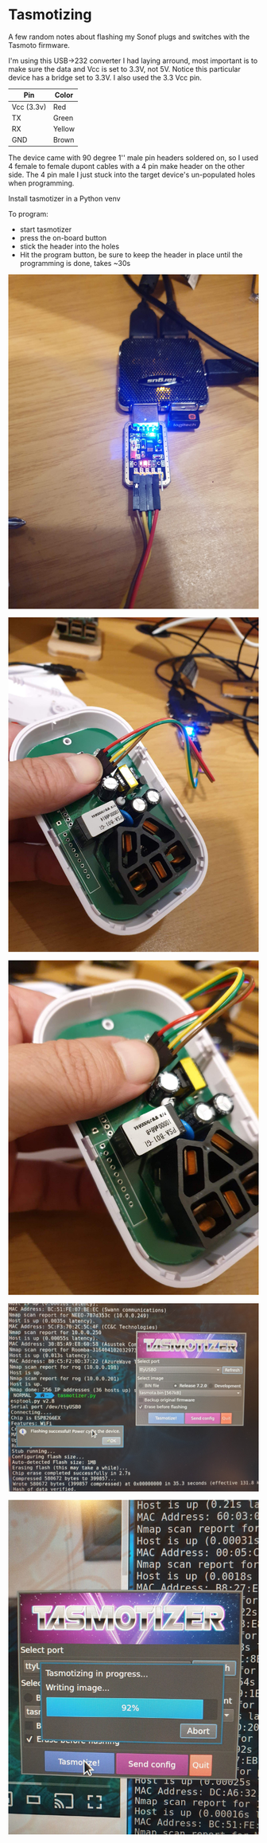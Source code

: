 # Tasmotizing

A few random notes about flashing my Sonof plugs and switches with the Tasmoto
firmware.

I'm using this USB->232 converter I had laying arround, most important is to
make sure the data and Vcc is set to 3.3V, not 5V. Notice this particular
device has a bridge set to 3.3V. I also used the 3.3 Vcc pin.

| Pin        | Color  |
| ---        | ---    |
| Vcc (3.3v) | Red    |
| TX         | Green  |
| RX         | Yellow |
| GND        | Brown  |

The device came with 90 degree 1'' male pin headers soldered on, so I used 4
female to female dupont cables with a 4 pin make header on the other side. The 4
pin male I just stuck into the target device's un-populated holes when
programming. 


Install tasmotizer in a Python venv

To program:

* start tasmotizer
* press the on-board button
* stick the header into the holes
* Hit the program button, be sure to keep the header in place until the programming is done, takes ~30s

![USB to serial](pics/usb2serial.jpg)

![Sonof S20 pins](pics/sonof-s20-pins.jpg)

![Sonof S20 pins](pics/sonof-s20-pins-close.jpg)

![Tasmotizer](pics/tasmotizer.jpg)

![Tasmotizer](pics/tasmotizer2.jpg)
